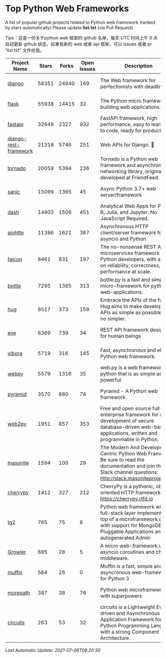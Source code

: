 # Top Python Web Frameworks
A list of popular github projects related to Python web framework (ranked by stars automatically)
Please update **list.txt** (via Pull Request)

Tips：这是一份关于python web 框架的 github 名单，每天 UTC 时间上午 9 点自动更新 github 状态，如果有新的 web 或者 api 框架，可以 issues 或者 pr “list.txt” 文件给我。

| Project Name | Stars | Forks | Open Issues | Description | Last Commit |
| ------------ | ----- | ----- | ----------- | ----------- | ----------- |
| [django](https://github.com/django/django) | 58351 | 24940 | 169 | The Web framework for perfectionists with deadlines. | 2021-07-06 06:57:17 |
| [flask](https://github.com/pallets/flask) | 55938 | 14415 | 32 | The Python micro framework for building web applications. | 2021-07-06 00:19:53 |
| [fastapi](https://github.com/tiangolo/fastapi) | 32649 | 2327 | 932 | FastAPI framework, high performance, easy to learn, fast to code, ready for production | 2021-07-05 11:45:43 |
| [django-rest-framework](https://github.com/encode/django-rest-framework) | 21318 | 5746 | 251 | Web APIs for Django. 🎸 | 2021-07-01 14:04:44 |
| [tornado](https://github.com/tornadoweb/tornado) | 20059 | 5394 | 236 | Tornado is a Python web framework and asynchronous networking library, originally developed at FriendFeed. | 2021-05-30 15:33:14 |
| [sanic](https://github.com/sanic-org/sanic) | 15099 | 1365 | 45 | Async Python 3.7+ web server/framework | Build fast. Run fast. | 2021-07-06 05:24:20 |
| [dash](https://github.com/plotly/dash) | 14803 | 1506 | 451 | Analytical Web Apps for Python, R, Julia, and Jupyter. No JavaScript Required. | 2021-06-29 01:40:29 |
| [aiohttp](https://github.com/aio-libs/aiohttp) | 11386 | 1621 | 387 | Asynchronous HTTP client/server framework for asyncio and Python | 2021-07-04 15:17:47 |
| [falcon](https://github.com/falconry/falcon) | 8461 | 831 | 197 | The no-nonsense REST API and microservices framework for Python developers, with a focus on reliability, correctness, and performance at scale. | 2021-06-26 13:51:49 |
| [bottle](https://github.com/bottlepy/bottle) | 7295 | 1385 | 313 | bottle.py is a fast and simple micro-framework for python web-applications. | 2021-01-01 15:17:44 |
| [hug](https://github.com/hugapi/hug) | 6517 | 373 | 159 | Embrace the APIs of the future. Hug aims to make developing APIs as simple as possible, but no simpler. | 2020-08-10 05:07:26 |
| [eve](https://github.com/pyeve/eve) | 6369 | 739 | 34 | REST API framework designed for human beings | 2021-03-14 16:47:07 |
| [vibora](https://github.com/vibora-io/vibora) | 5719 | 316 | 145 | Fast, asynchronous and elegant Python web framework. | 2019-02-11 10:54:12 |
| [webpy](https://github.com/webpy/webpy) | 5579 | 1316 | 35 | web.py is a web framework for python that is as simple as it is powerful.  | 2021-03-03 00:03:19 |
| [pyramid](https://github.com/Pylons/pyramid) | 3570 | 880 | 74 | Pyramid - A Python web framework | 2021-03-15 06:21:30 |
| [web2py](https://github.com/web2py/web2py) | 1951 | 857 | 353 | Free and open source full-stack enterprise framework for agile development of secure database-driven web-based applications, written and programmable in Python. | 2021-06-26 20:08:50 |
| [masonite](https://github.com/MasoniteFramework/masonite) | 1594 | 100 | 29 | The Modern And Developer Centric Python Web Framework. Be sure to read the documentation and join the Slack channel questions: http://slack.masoniteproject.com | 2021-05-28 04:15:49 |
| [cherrypy](https://github.com/cherrypy/cherrypy) | 1412 | 327 | 212 | CherryPy is a pythonic, object-oriented HTTP framework.      https://cherrypy.rtfd.io | 2021-07-03 22:30:08 |
| [tg2](https://github.com/TurboGears/tg2) | 765 | 75 | 6 | Python web framework with full-stack layer implemented on top of a microframework core with support for MongoDB, Pluggable Applications and autogenerated Admin | 2021-05-26 09:26:31 |
| [Growler](https://github.com/pyGrowler/Growler) | 685 | 28 | 5 | A micro web-framework using asyncio coroutines and chained middleware. | 2020-03-08 07:51:41 |
| [muffin](https://github.com/klen/muffin) | 564 | 26 | 0 | Muffin is a fast, simple and asyncronous web-framework for Python 3 | 2021-07-06 08:30:17 |
| [morepath](https://github.com/morepath/morepath) | 387 | 38 | 76 | Python web microframework with superpowers | 2021-04-18 14:33:02 |
| [circuits](https://github.com/circuits/circuits) | 263 | 53 | 32 | circuits is a Lightweight Event driven and Asynchronous Application Framework for the Python Programming Language with a strong Component Architecture. | 2020-12-16 08:37:47 |

*Last Automatic Update: 2021-07-06T09:20:30*